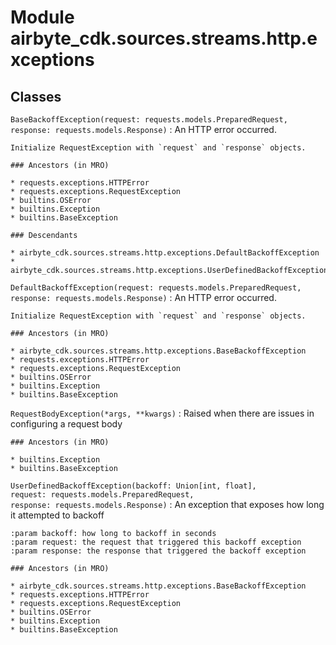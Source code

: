 Module airbyte_cdk.sources.streams.http.exceptions
==================================================

Classes
-------

`BaseBackoffException(request: requests.models.PreparedRequest, response: requests.models.Response)`
:   An HTTP error occurred.
    
    Initialize RequestException with `request` and `response` objects.

    ### Ancestors (in MRO)

    * requests.exceptions.HTTPError
    * requests.exceptions.RequestException
    * builtins.OSError
    * builtins.Exception
    * builtins.BaseException

    ### Descendants

    * airbyte_cdk.sources.streams.http.exceptions.DefaultBackoffException
    * airbyte_cdk.sources.streams.http.exceptions.UserDefinedBackoffException

`DefaultBackoffException(request: requests.models.PreparedRequest, response: requests.models.Response)`
:   An HTTP error occurred.
    
    Initialize RequestException with `request` and `response` objects.

    ### Ancestors (in MRO)

    * airbyte_cdk.sources.streams.http.exceptions.BaseBackoffException
    * requests.exceptions.HTTPError
    * requests.exceptions.RequestException
    * builtins.OSError
    * builtins.Exception
    * builtins.BaseException

`RequestBodyException(*args, **kwargs)`
:   Raised when there are issues in configuring a request body

    ### Ancestors (in MRO)

    * builtins.Exception
    * builtins.BaseException

`UserDefinedBackoffException(backoff: Union[int, float], request: requests.models.PreparedRequest, response: requests.models.Response)`
:   An exception that exposes how long it attempted to backoff
    
    :param backoff: how long to backoff in seconds
    :param request: the request that triggered this backoff exception
    :param response: the response that triggered the backoff exception

    ### Ancestors (in MRO)

    * airbyte_cdk.sources.streams.http.exceptions.BaseBackoffException
    * requests.exceptions.HTTPError
    * requests.exceptions.RequestException
    * builtins.OSError
    * builtins.Exception
    * builtins.BaseException